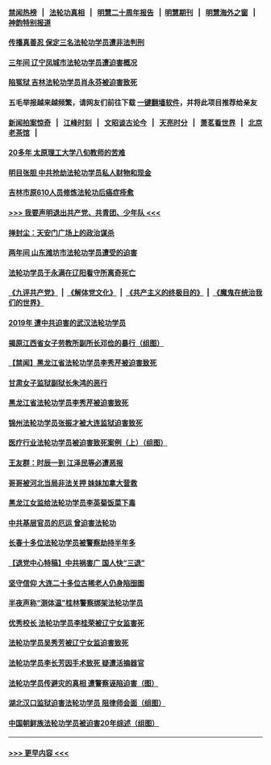 #### [禁闻热榜](热点新闻.md?=0)  &nbsp;&nbsp;|&nbsp;&nbsp; [法轮功真相](https://github.com/gfw-breaker/truth/blob/master/README.md?=0) &nbsp;&nbsp;|&nbsp;&nbsp; [明慧二十周年报告](https://github.com/gfw-breaker/mh-reports/blob/master/README.md?=0) &nbsp;&nbsp;|&nbsp;&nbsp;[明慧期刊](https://github.com/gfw-breaker/mh-qikan) &nbsp;&nbsp;|&nbsp;&nbsp; [明慧海外之窗](https://github.com/gfw-breaker/mh-news/blob/master/README.md?=0) &nbsp;&nbsp;|&nbsp;&nbsp; [神韵特别报道](https://github.com/gfw-breaker/mh-news/blob/master/shenyun.md?=0)
#### [传播真善忍 保定三名法轮功学员遭非法判刑](../pages/prog424/a102791403.md?t=03041431) 
#### [三年间 辽宁凤城市法轮功学员遭迫害概况](../pages/prog424/a102786629.md?t=03041431) 
#### [陷冤狱 吉林法轮功学员肖永芬被迫害致死](../pages/prog424/a102791255.md?t=03041431) 
#### 五毛举报越来越频繁，请网友们前往下载 [一键翻墙软件](https://github.com/gfw-breaker/ssr-accounts)，并将此项目推荐给亲友
#### [新闻拍案惊奇](https://github.com/gfw-breaker/banned-news/blob/master/pages/link4.md) &nbsp;&nbsp;|&nbsp;&nbsp; [江峰时刻](https://github.com/gfw-breaker/banned-news/blob/master/pages/link4.md) &nbsp;&nbsp;|&nbsp;&nbsp; [文昭谈古论今](https://github.com/gfw-breaker/banned-news/blob/master/pages/link4.md) &nbsp;&nbsp;|&nbsp;&nbsp; [天亮时分](https://github.com/gfw-breaker/banned-news/blob/master/pages/link4.md) &nbsp;&nbsp;|&nbsp;&nbsp; [萧茗看世界](https://github.com/gfw-breaker/banned-news/blob/master/pages/link4.md) &nbsp;&nbsp;|&nbsp;&nbsp; [北京老茶馆](https://github.com/gfw-breaker/banned-news/blob/master/pages/link4.md) &nbsp;&nbsp;|&nbsp;&nbsp; 
#### [20多年 太原理工大学八旬教师的苦难](../pages/prog424/a102790674.md?t=03041431) 
#### [明目张胆 中共抢劫法轮功学员私人财物和现金](../pages/prog424/a102790249.md?t=03041431) 
#### [吉林市原610人员修炼法轮功后癌症痊愈](../pages/prog424/a102789657.md?t=03041431) 
#### [>>> 我要声明退出共产党、共青团、少年队 <<<](https://github.com/begood0513/goodnews/blob/master/quit/letter.md) 
#### [掸封尘：天安门广场上的政治谋杀](../pages/prog424/a102789591.md?t=03041431) 
#### [两年间 山东潍坊市法轮功学员遭受的迫害](../pages/prog424/a102789232.md?t=03041431) 
#### [法轮功学员于永满在辽阳看守所离奇死亡](../pages/prog424/a102789133.md?t=03041431) 
#### [《九评共产党》](https://github.com/begood0513/9ping.md/blob/master/README.md) &nbsp;|&nbsp; [《解体党文化》](../../../../jtdwh.md/blob/master/README.md)  &nbsp;|&nbsp; [《共产主义的终极目的》](../../../../gczydzjmd.md/blob/master/README.md) &nbsp;|&nbsp; [《魔鬼在统治我们的世界》](../../../../mgztzwmdsj.md/blob/master/README.md) 
#### [2019年 遭中共迫害的武汉法轮功学员](../pages/prog424/a102787593.md?t=03041431) 
#### [揭原江西省女子劳教所副所长邓俭的暴行（组图）](../pages/prog424/a102787579.md?t=03041431) 
#### [【禁闻】黑龙江省法轮功学员李秀芹被迫害致死](../pages/prog424/a102787400.md?t=03041431) 
#### [甘肃女子监狱副狱长朱鸿的恶行](../pages/prog424/a102785973.md?t=03041431) 
#### [黑龙江省法轮功学员李秀芹被迫害致死](../pages/prog424/a102785864.md?t=03041431) 
#### [锦州法轮功学员张振才被大连监狱迫害致死](../pages/prog424/a102785078.md?t=03041431) 
#### [医疗行业法轮功学员被迫害致死案例（上）（组图）](../pages/prog424/a102785004.md?t=03041431) 
#### [王友群：时辰一到 江泽民等必遭恶报](../pages/prog424/a102784211.md?t=03041431) 
#### [哥哥被河北当局非法关押 妹妹加拿大营救](../pages/prog424/a102783263.md?t=03041431) 
#### [黑龙江女监给法轮功学员李英菊饭菜下毒](../pages/prog424/a102783019.md?t=03041431) 
#### [中共基层官员的厄运 曾迫害法轮功](../pages/prog424/a102782988.md?t=03041431) 
#### [长春十多位法轮功学员被警察劫持半年多](../pages/prog424/a102782208.md?t=03041431) 
#### [【退党中心特稿】中共祸害广 国人快“三退”](../pages/prog424/a102782111.md?t=03041431) 
#### [坚守信仰 大连二十多位古稀老人仍身陷囹圄](../pages/prog424/a102781549.md?t=03041431) 
#### [半夜声称“测体温”桂林警察绑架法轮功学员](../pages/prog424/a102781477.md?t=03041431) 
#### [优秀校长 法轮功学员李桂荣被辽宁女监害死](../pages/prog424/a102779889.md?t=03041431) 
#### [法轮功学员吴秀芳被辽宁女监迫害致死](../pages/prog424/a102779846.md?t=03041431) 
#### [法轮功学员李长芳因手术致死 疑遭活摘器官](../pages/prog424/a102779718.md?t=03041431) 
#### [法轮功学员传避灾的真相 遭警察诬陷迫害（图）](../pages/prog424/a102778732.md?t=03041431) 
#### [湖北汉口监狱迫害法轮功学员 阻律师会面（组图）](../pages/prog424/a102777852.md?t=03041431) 
#### [中国朝鲜族法轮功学员被迫害20年综述（组图）](../pages/prog424/a102777759.md?t=03041431) 

----
#### [ >>> 更早内容 <<< ](../indexes/prog424-earlier.md)
